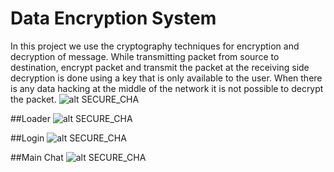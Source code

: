 # Data Encryption System
In this project we use the cryptography techniques for encryption and decryption of message. While transmitting packet from source to destination, encrypt packet and transmit the packet at the receiving side decryption is done using a key that is only available to the user. When there is any data hacking at the middle of the network it is not possible to decrypt the packet.
![alt SECURE_CHA](https://raw.githubusercontent.com/anonymous-ME/Data-Encryption-System/master/SCR/logo.png?token=ARYFe4JdCtt2mPRq6wvdNM20LVIv6rdWks5YNVhGwA%3D%3D)

##Loader
![alt SECURE_CHA]( Data-Encryption-System/SCR/0.png )

##Login
![alt SECURE_CHA](https://raw.githubusercontent.com/anonymous-ME/Data-Encryption-System/master/SCR/1.png?token=ARYFe2zlr2B9z__ovZJ_foHCJQlCiTnsks5YM0-mwA%3D%3D)

##Main Chat
![alt SECURE_CHA](https://raw.githubusercontent.com/anonymous-ME/Data-Encryption-System/master/SCR/2.png?token=ARYFe0-87cxxTM0qsVxWXpDgV6BzXKRaks5YM0-qwA%3D%3D)
